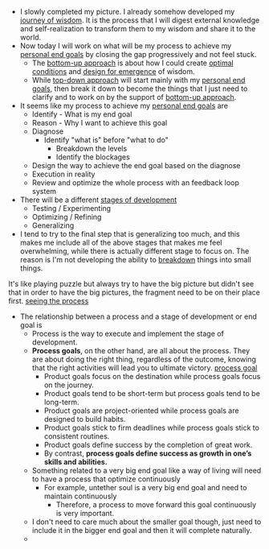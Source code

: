 - I slowly completed my picture. I already somehow developed my [journey of wisdom](<journey of wisdom.md>). It is the process that I will digest external knowledge and self-realization to transform them to my wisdom and share it to the world.
- Now today I will work on what will be my process to achieve my [personal end goals](<personal end goals.md>) by closing the gap progressively and not feel stuck.
    - The [bottom-up approach](<bottom-up approach.md>) is about how I could create [optimal conditions](<optimal conditions.md>) and [design for emergence](<design for emergence.md>) of wisdom. 
    - While [top-down approach](<top-down approach.md>) will start mainly with my [personal end goals](<personal end goals.md>), then break it down to become the things that I just need to clarify and to work on by the support of [bottom-up approach](<bottom-up approach.md>).
- It seems like my process to achieve my [personal end goals](<personal end goals.md>) are
    - Identify - What is my end goal
    - Reason - Why I want to achieve this goal
    - Diagnose 
        - Identify "what is" before "what to do"
            - Breakdown the levels
            - Identify the blockages
    - Design the way to achieve the end goal based on the diagnose
    - Execution in reality
    - Review and optimize the whole process with an feedback loop system 
- There will be a different [stages of development](<stages of development.md>)
    - Testing / Experimenting
    - Optimizing / Refining
    - Generalizing
- I tend to try to the final step that is generalizing too much, and this makes me include all of the above stages that makes me feel overwhelming, while there is actually different stage to focus on. The reason is I'm not developing the ability to [breakdown](<breakdown.md>) things into small things. 

It's like playing puzzle but always try to have the big picture but didn't see that in order to have the big pictures, the fragment need to be on their place first. [seeing the process](<seeing the process.md>)
- The relationship between a process and a stage of development or end goal is 
    - Process is the way to execute and implement the stage of development.
    - **Process goals**, on the other hand, are all about the process. They are about doing the right thing, regardless of the outcome, knowing that the right activities will lead you to ultimate victory. [process goal](<process goal.md>)
        - Product goals focus on the destination while process goals focus on the journey.
        - Product goals tend to be short-term but process goals tend to be long-term.
        - Product goals are project-oriented while process goals are designed to build habits.
        - Product goals stick to firm deadlines while process goals stick to consistent routines.
        - Product goals define success by the completion of great work.
        - By contrast, **process goals define success as growth in one’s skills and abilities.**
    - Something related to a very big end goal like a way of living will need to have a process that optimize continuously
        - For example, untether soul is a very big end goal and need to maintain continuously
            - Therefore, a process to move forward this goal continuously is very important.
    - I don't need to care much about the smaller goal though, just need to include it in the bigger end goal and then it will complete naturally.
    - 
